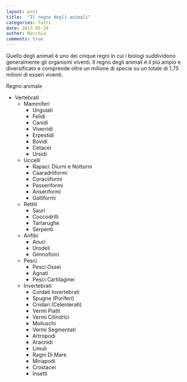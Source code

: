 ```yaml
---
layout: post
title:  "Il regno degli animali"
categories: Tutti
date: 2017-05-20
author: Macchia
comments: true
---
```


Quello degli animali è uno dei cinque regni in cui i biologi suddividono generalmente gli organismi viventi. Il regno degli animali è il più ampio e diversificato e comprende oltre un milione di specie su un totale di 1,75 milioni di esseri viventi.

Regno animale
* Vertebrati
  * Mammiferi
    * Ungulati
    * Felidi
    * Canidi
    * Viverridi
    * Erpestidi
    * Bovidi
    * Cetacei
    * Ursidi
  * Uccelli
    * Rapaci: Diurni e Notturni
    * Caaradriiformi
    * Coraciiformi
    * Passeriformi
    * Anseriformi
    * Galliformi
  * Rettili
    * Sauri
    * Coccodrilli
    * Tartarughe
    * Serpenti
  * Anfibi
    * Anuri
    * Urodeli
    * Gimnofioni
  * Pesci
    * Pesci Ossei
    * Agnati
    * Pesci Cartilaginei
  * Invertebrati
    * Cordati Invertebrati
    * Spugne (Poriferi)
    * Cnidari (Celenterati)
    * Vermi Piatti
    * Vermi Cilindrici
    * Molluschi
    * Vermi Segmentati
    * Artropodi
    * Aracnidi
    * Limuli
    * Ragni Di Mare
    * Miriapodi
    * Crostacei
    * Insetti
